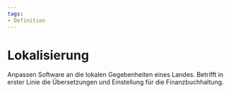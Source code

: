 ```yaml
---
tags:
- Definition
---
```

# Lokalisierung

Anpassen Software an die lokalen Gegebenheiten eines Landes. Betrifft in erster Linie die Übersetzungen und Einstellung für die Finanzbuchhaltung.